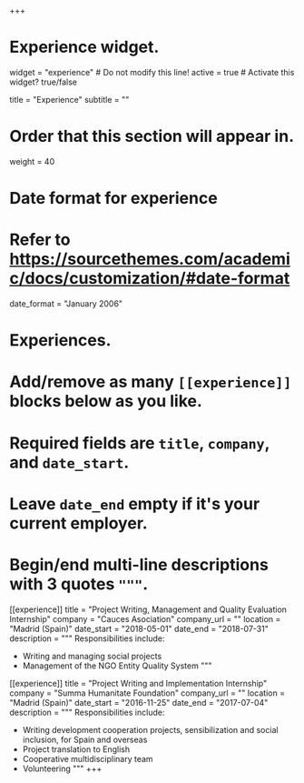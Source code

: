 +++
# Experience widget.
widget = "experience"  # Do not modify this line!
active = true  # Activate this widget? true/false

title = "Experience"
subtitle = ""

# Order that this section will appear in.
weight = 40

# Date format for experience
#   Refer to https://sourcethemes.com/academic/docs/customization/#date-format
date_format = "January 2006"

# Experiences.
#   Add/remove as many `[[experience]]` blocks below as you like.
#   Required fields are `title`, `company`, and `date_start`.
#   Leave `date_end` empty if it's your current employer.
#   Begin/end multi-line descriptions with 3 quotes `"""`.
[[experience]]
  title = "Project Writing, Management and Quality Evaluation Internship"
  company = "Cauces Asociation"
  company_url = ""
  location = "Madrid (Spain)"
  date_start = "2018-05-01"
  date_end = "2018-07-31"
  description = """
  Responsibilities include:
  
  * Writing and managing social projects
  * Management of the NGO Entity Quality System
  """

[[experience]]
  title = "Project Writing and Implementation Internship"
  company = "Summa Humanitate Foundation"
  company_url = ""
  location = "Madrid (Spain)"
  date_start = "2016-11-25"
  date_end = "2017-07-04"
  description = """
  Responsibilities include:
  
  * Writing development cooperation projects, sensibilization and social inclusion, for Spain and
overseas
  * Project translation to English
  * Cooperative multidisciplinary team
  * Volunteering
  """
+++
